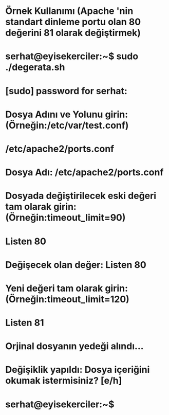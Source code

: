 # Örnek Kullanımı (Apache 'nin standart dinleme portu olan 80 değerini 81 olarak değiştirmek)

# serhat@eyisekerciler:~$ sudo ./degerata.sh
# [sudo] password for serhat: 
# Dosya Adını ve Yolunu girin: (Örneğin:/etc/var/test.conf)
# /etc/apache2/ports.conf
# Dosya Adı: /etc/apache2/ports.conf
# Dosyada değiştirilecek eski değeri tam olarak girin: (Örneğin:timeout_limit=90)
# Listen 80
# Değişecek olan değer: Listen 80
# Yeni değeri tam olarak girin: (Örneğin:timeout_limit=120)
# Listen 81
# Orjinal dosyanın yedeği alındı...
# Değişiklik yapıldı: Dosya içeriğini okumak istermisiniz? [e/h]
# serhat@eyisekerciler:~$ 

